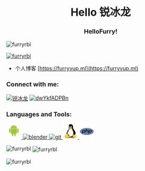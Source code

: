 <h1 align="center">Hello 锐冰龙</h1>
<h3 align="center">HelloFurry!</h3>

<p align="left"> <img src="https://komarev.com/ghpvc/?username=furryrbl&label=%E8%AE%BF%E5%AE%A2&color=00ffff&style=flat" alt="furryrbl" /> </p>

<p align="left"> <a href="https://github.com/ryo-ma/github-profile-trophy"><img src="https://github-profile-trophy.vercel.app/?username=furryrbl" alt="furryrbl" /></a> </p>

- 个人博客 [https://furryvup.ml](https://furryvup.ml)

<h3 align="left">Connect with me:</h3>
<p align="left">
<a href="https://www.youtube.com/c/锐冰龙" target="blank"><img align="center" src="https://raw.githubusercontent.com/rahuldkjain/github-profile-readme-generator/neutral-icons/src/images/icons/Social/youtube.svg" alt="锐冰龙" height="30" width="40" /></a>
<a href="https://discord.gg/dwYkfADPBn" target="blank"><img align="center" src="https://raw.githubusercontent.com/rahuldkjain/github-profile-readme-generator/neutral-icons/src/images/icons/Social/discord.svg" alt="dwYkfADPBn" height="30" width="40" /></a>
</p>

<h3 align="left">Languages and Tools:</h3>
<p align="left"> <a href="https://developer.android.com" target="_blank"> <img src="https://raw.githubusercontent.com/devicons/devicon/master/icons/android/android-original-wordmark.svg" alt="android" width="40" height="40"/> </a> <a href="https://www.blender.org/" target="_blank"> <img src="https://download.blender.org/branding/community/blender_community_badge_white.svg" alt="blender" width="40" height="40"/> </a> <a href="https://git-scm.com/" target="_blank"> <img src="https://www.vectorlogo.zone/logos/git-scm/git-scm-icon.svg" alt="git" width="40" height="40"/> </a> <a href="https://www.linux.org/" target="_blank"> <img src="https://raw.githubusercontent.com/devicons/devicon/master/icons/linux/linux-original.svg" alt="linux" width="40" height="40"/> </a> <a href="https://www.php.net" target="_blank"> <img src="https://raw.githubusercontent.com/devicons/devicon/master/icons/php/php-original.svg" alt="php" width="40" height="40"/> </a> </p>

<p><img align="left" src="https://github-readme-stats.vercel.app/api/top-langs?username=furryrbl&show_icons=true&theme=dark&hide_border=true&locale=cn&layout=compact" alt="furryrbl" /></p>

<p>&nbsp;<img align="center" src="https://github-readme-stats.vercel.app/api?username=furryrbl&show_icons=true&theme=dark&hide_border=true&locale=cn" alt="furryrbl" /></p>

<p><img align="center" src="https://github-readme-streak-stats.herokuapp.com/?user=furryrbl&theme=dark" alt="furryrbl" /></p>

